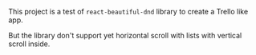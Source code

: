 This project is a test of `react-beautiful-dnd` library to create a Trello like app.

But the library don't support yet horizontal scroll with lists with vertical scroll inside.
